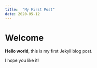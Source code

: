 ```yaml
---
title:  "My First Post"
date: 2020-05-12
---
```


# Welcome

**Hello world**, this is my first Jekyll blog post.

I hope you like it!
